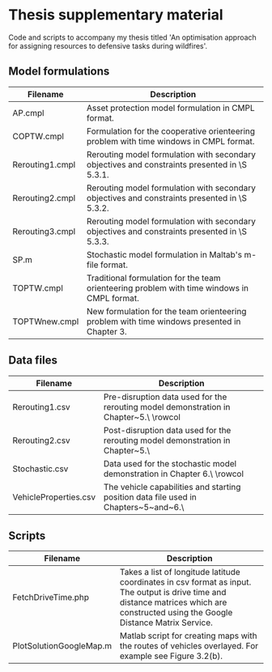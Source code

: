 # Thesis supplementary material

Code and scripts to accompany my thesis titled 'An optimisation approach for assigning resources to defensive tasks during wildfires'.

## Model formulations

Filename | Description
--------|---------------------------------------------------
AP.cmpl | Asset protection model formulation in CMPL format.
COPTW.cmpl | Formulation for the cooperative orienteering problem with time windows in CMPL format.
Rerouting1.cmpl | Rerouting model formulation with secondary objectives and constraints presented in \S 5.3.1.
Rerouting2.cmpl | Rerouting model formulation with secondary objectives and constraints presented in  \S 5.3.2.
Rerouting3.cmpl | Rerouting model formulation  with secondary objectives and constraints presented in \S 5.3.3.
SP.m | Stochastic model formulation in Maltab's m-file format.
TOPTW.cmpl | Traditional formulation for the team orienteering problem with time windows in CMPL format.
TOPTWnew.cmpl | New formulation for the team orienteering problem with time windows presented in Chapter 3.   

## Data files

Filename | Description
--------|---------------------------------------------------
Rerouting1.csv | Pre-disruption data used for the rerouting model demonstration in Chapter~5.\\ \rowcol
Rerouting2.csv | Post-disruption data used for the rerouting model demonstration in Chapter~5.\\ 
Stochastic.csv | Data used for the stochastic model demonstration in Chapter 6.\\ \rowcol
VehicleProperties.csv | The vehicle capabilities and starting position data file used in Chapters~5~and~6.\\ 

## Scripts

Filename | Description
--------|---------------------------------------------------
FetchDriveTime.php | Takes a list of longitude latitude coordinates in csv format as input. The output is drive time and distance matrices which are constructed using the Google Distance Matrix Service.
PlotSolutionGoogleMap.m | Matlab script for creating maps with the routes of vehicles overlayed. For example see Figure 3.2(b). 
